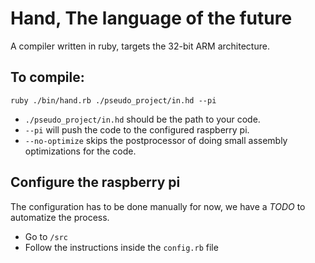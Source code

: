 # Hand, The language of the future
A compiler written in ruby, targets the 32-bit ARM architecture.

## To compile:
`ruby ./bin/hand.rb ./pseudo_project/in.hd --pi`

* `./pseudo_project/in.hd` should be the path to your code.
* `--pi` will push the code to the configured raspberry pi.
* `--no-optimize` skips the postprocessor of doing small assembly optimizations for the code.

## Configure the raspberry pi
The configuration has to be done manually for now, we have a *TODO* to automatize the process.  
* Go to `/src`
* Follow the instructions inside the `config.rb` file
